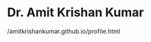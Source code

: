 <html>
  <head>
    <title>Amit Krishan Kumar</title>
<meta name="description" content="Higher Dimension Research…">
    <meta name="referrer" content="origin-when-cross-origin">
<meta name="author" content="Amit Krishan Kumar">
    <meta charset="UTF-8">
    </head>
    <body>
<h1> Dr. Amit Krishan Kumar </h1>
/amitkrishankumar.github.io/profile.html
 
  
  </body>
  
</html>
